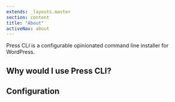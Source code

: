 ```yaml
---
extends: _layouts.master
section: content
title: "About"
activeNav: about
---
```

Press CLI is a configurable opinionated command line installer for WordPress.

## Why would I use Press CLI?

## Configuration
